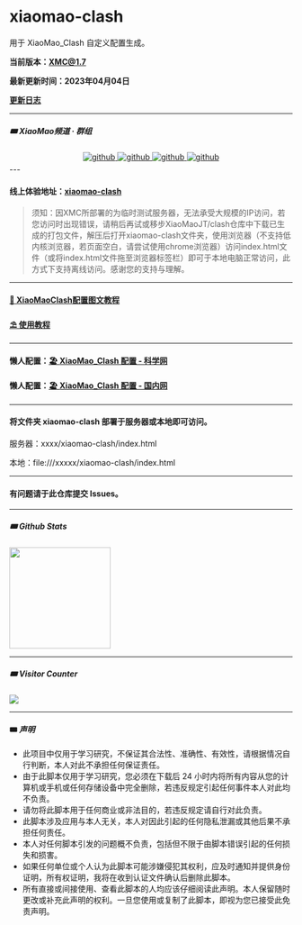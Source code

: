 # xiaomao-clash

用于 XiaoMao_Clash 自定义配置生成。

**当前版本：XMC@1.7**

**最新更新时间：2023年04月04日**

[**更新日志**](https://github.com/xiaomaoJT/clash/blob/main/UPDATE.md)

------



##### 🎟 XiaoMao频道 · 群组

<div align="center">
<a href="https://t.me/xiaomaoJT" target="_blank">
<img src=https://img.shields.io/badge/Telegram-XiaoMao频道-blue alt=github style="margin-bottom: 5px;" />
</a>
<a href="https://t.me/hSuMjrQppKE5MWU9" target="_blank">
<img src=https://img.shields.io/badge/Telegram-XiaoMao%E7%BE%A4%E8%81%8A-red alt=github style="margin-bottom: 5px;" />
</a>
<a href="https://t.me/Xiao_MaoMao_bot" target="_blank">
<img src=https://img.shields.io/badge/Robot-XiaoMaoBot-orange alt=github style="margin-bottom: 5px;" />
</a>
<a href="https://github.com/xiaomaoJT/xiaomaoJT/blob/main/photo/qrcode.jpg?raw=true" target="_blank">
<img src=https://img.shields.io/badge/WeChat-小帽集团-green alt=github style="margin-bottom: 5px;" />
</a>
</div>
---

#### 线上体验地址：[xiaomao-clash](https://static-mp-4c1955c1-4e3f-4ed7-9f2b-ea2165e28195.next.bspapp.com/xiaomao-clash/index.html#/)

> 须知：因XMC所部署的为临时测试服务器，无法承受大规模的IP访问，若您访问时出现错误，请稍后再试或移步XiaoMaoJT/clash仓库中下载已生成的打包文件，解压后打开xiaomao-clash文件夹，使用浏览器（不支持低内核浏览器，若页面空白，请尝试使用chrome浏览器）访问index.html文件（或将index.html文件拖至浏览器标签栏）即可于本地电脑正常访问，此方式下支持离线访问。感谢您的支持与理解。



------

#### [🌈 XiaoMaoClash配置图文教程](https://mp.weixin.qq.com/s?__biz=MzI3MjE3NTc4OA==&mid=2247485304&idx=1&sn=90da0844b5e8ca813c1480988ce357a4&chksm=eb37c0bbdc4049ad116672a96b21a6825a1ff728d395f0133e16fd0a63191017db57be69cf4f#rd)

#### [⛱ 使用教程](https://github.com/xiaomaoJT/clash/tree/main/yaml)

------



#### 懒人配置：[🏖 **XiaoMao_Clash 配置 - 科学网**](https://raw.githubusercontent.com/xiaomaoJT/clash/main/yaml/Clash_XiaoMao.yaml)

#### 懒人配置：[🏖 **XiaoMao_Clash 配置 - 国内网**](https://raw.githubusercontent.com/xiaomaoJT/clash/main/yaml/Clash_Cdn_XiaoMao.yaml)

---

#### 将文件夹 xiaomao-clash 部署于服务器或本地即可访问。

服务器：xxxx/xiaomao-clash/index.html

本地：file:///xxxxx/xiaomao-clash/index.html

---

#### 有问题请于此仓库提交 Issues。


------

##### 🎟 Github Stats

<div align="left">
<img src="https://github-readme-stats.vercel.app/api?username=xiaomaoJT&show_icons=true&count_private=true&hide_border=true" align="center" style="height:180px;" />
</div>



------

##### 🎟 Visitor Counter

<div align="left">
<img src="https://komarev.com/ghpvc/?username=xiaomaoJT&&style=flat-square" align="center" />
</div>



------------

#### 🎟 ***声明***

- 此项目中仅用于学习研究，不保证其合法性、准确性、有效性，请根据情况自行判断，本人对此不承担任何保证责任。
- 由于此脚本仅用于学习研究，您必须在下载后 24 小时内将所有内容从您的计算机或手机或任何存储设备中完全删除，若违反规定引起任何事件本人对此均不负责。
- 请勿将此脚本用于任何商业或非法目的，若违反规定请自行对此负责。
- 此脚本涉及应用与本人无关，本人对因此引起的任何隐私泄漏或其他后果不承担任何责任。
- 本人对任何脚本引发的问题概不负责，包括但不限于由脚本错误引起的任何损失和损害。
- 如果任何单位或个人认为此脚本可能涉嫌侵犯其权利，应及时通知并提供身份证明，所有权证明，我将在收到认证文件确认后删除此脚本。
- 所有直接或间接使用、查看此脚本的人均应该仔细阅读此声明。本人保留随时更改或补充此声明的权利。一旦您使用或复制了此脚本，即视为您已接受此免责声明。

